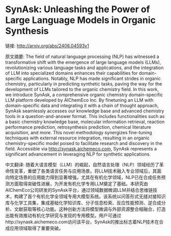# SynAsk: Unleashing the Power of Large Language Models in Organic Synthesis

链接: http://arxiv.org/abs/2406.04593v1

原文摘要:
The field of natural language processing (NLP) has witnessed a transformative
shift with the emergence of large language models (LLMs), revolutionizing
various language tasks and applications, and the integration of LLM into
specialized domains enhances their capabilities for domain-specific
applications. Notably, NLP has made significant strides in organic chemistry,
particularly in predicting synthetic tasks, paving the way for the development
of LLMs tailored to the organic chemistry field. In this work, we introduce
SynAsk, a comprehensive organic chemistry domain-specific LLM platform
developed by AIChemEco Inc. By finetuning an LLM with domain-specific data and
integrating it with a chain of thought approach, SynAsk seamlessly accesses our
knowledge base and advanced chemistry tools in a question-and-answer format.
This includes functionalities such as a basic chemistry knowledge base,
molecular information retrieval, reaction performance prediction,
retrosynthesis prediction, chemical literature acquisition, and more. This
novel methodology synergizes fine-tuning techniques with external resource
integration, resulting in an organic chemistry-specific model poised to
facilitate research and discovery in the field. Accessible via
http://synask.aichemeco.com, SynAsk represents a significant advancement in
leveraging NLP for synthetic applications.

中文翻译:
随着大语言模型（LLM）的崛起，自然语言处理（NLP）领域经历了革命性变革，重塑了各类语言任务与应用场景。将LLM技术融入专业领域后，其面向特定场景的应用能力得到显著增强。尤其在有机化学领域，NLP已在合成任务预测方面取得突破性进展，为开发有机化学专用LLM奠定了基础。本研究由AIChemEco公司研发的SynAsk平台，通过领域数据微调LLM并结合思维链技术，构建了首个有机化学全领域专用大模型系统。该系统以问答形式无缝对接知识库与化学工具集，集成基础化学知识库、分子信息检索、反应性能预测、逆合成分析、文献获取等核心功能。这种创新方法将模型微调与外部资源整合相融合，打造出能有效推动有机化学研究与发现的专用模型。用户可通过http://synask.aichemeco.com访问该平台，SynAsk的推出标志着NLP技术在合成应用领域取得了重要突破。
